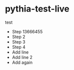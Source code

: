 # pythia-test-live
test
- Step 13666455
- Step 2
- Step 3
- Step 4
- Add line
- Add line 2
- Add again
